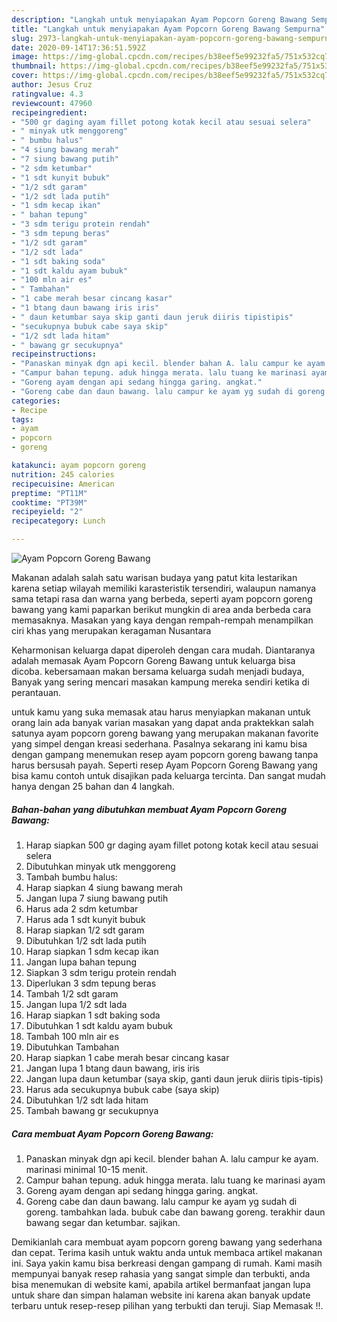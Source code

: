 ```yaml
---
description: "Langkah untuk menyiapakan Ayam Popcorn Goreng Bawang Sempurna"
title: "Langkah untuk menyiapakan Ayam Popcorn Goreng Bawang Sempurna"
slug: 2973-langkah-untuk-menyiapakan-ayam-popcorn-goreng-bawang-sempurna
date: 2020-09-14T17:36:51.592Z
image: https://img-global.cpcdn.com/recipes/b38eef5e99232fa5/751x532cq70/ayam-popcorn-goreng-bawang-foto-resep-utama.jpg
thumbnail: https://img-global.cpcdn.com/recipes/b38eef5e99232fa5/751x532cq70/ayam-popcorn-goreng-bawang-foto-resep-utama.jpg
cover: https://img-global.cpcdn.com/recipes/b38eef5e99232fa5/751x532cq70/ayam-popcorn-goreng-bawang-foto-resep-utama.jpg
author: Jesus Cruz
ratingvalue: 4.3
reviewcount: 47960
recipeingredient:
- "500 gr daging ayam fillet potong kotak kecil atau sesuai selera"
- " minyak utk menggoreng"
- " bumbu halus"
- "4 siung bawang merah"
- "7 siung bawang putih"
- "2 sdm ketumbar"
- "1 sdt kunyit bubuk"
- "1/2 sdt garam"
- "1/2 sdt lada putih"
- "1 sdm kecap ikan"
- " bahan tepung"
- "3 sdm terigu protein rendah"
- "3 sdm tepung beras"
- "1/2 sdt garam"
- "1/2 sdt lada"
- "1 sdt baking soda"
- "1 sdt kaldu ayam bubuk"
- "100 mln air es"
- " Tambahan"
- "1 cabe merah besar cincang kasar"
- "1 btang daun bawang iris iris"
- " daun ketumbar saya skip ganti daun jeruk diiris tipistipis"
- "secukupnya bubuk cabe saya skip"
- "1/2 sdt lada hitam"
- " bawang gr secukupnya"
recipeinstructions:
- "Panaskan minyak dgn api kecil. blender bahan A. lalu campur ke ayam. marinasi minimal 10-15 menit."
- "Campur bahan tepung. aduk hingga merata. lalu tuang ke marinasi ayam"
- "Goreng ayam dengan api sedang hingga garing. angkat."
- "Goreng cabe dan daun bawang. lalu campur ke ayam yg sudah di goreng. tambahkan lada. bubuk cabe dan bawang goreng. terakhir daun bawang segar dan ketumbar. sajikan."
categories:
- Recipe
tags:
- ayam
- popcorn
- goreng

katakunci: ayam popcorn goreng 
nutrition: 245 calories
recipecuisine: American
preptime: "PT11M"
cooktime: "PT39M"
recipeyield: "2"
recipecategory: Lunch

---
```



![Ayam Popcorn Goreng Bawang](https://img-global.cpcdn.com/recipes/b38eef5e99232fa5/751x532cq70/ayam-popcorn-goreng-bawang-foto-resep-utama.jpg)

Makanan adalah salah satu warisan budaya yang patut kita lestarikan karena setiap wilayah memiliki karasteristik tersendiri, walaupun namanya sama tetapi rasa dan warna yang berbeda, seperti ayam popcorn goreng bawang yang kami paparkan berikut mungkin di area anda berbeda cara memasaknya. Masakan yang kaya dengan rempah-rempah menampilkan ciri khas yang merupakan keragaman Nusantara

Keharmonisan keluarga dapat diperoleh dengan cara mudah. Diantaranya adalah memasak Ayam Popcorn Goreng Bawang untuk keluarga bisa dicoba. kebersamaan makan bersama keluarga sudah menjadi budaya, Banyak yang sering mencari masakan kampung mereka sendiri ketika di perantauan.



untuk kamu yang suka memasak atau harus menyiapkan makanan untuk orang lain ada banyak varian masakan yang dapat anda praktekkan salah satunya ayam popcorn goreng bawang yang merupakan makanan favorite yang simpel dengan kreasi sederhana. Pasalnya sekarang ini kamu bisa dengan gampang menemukan resep ayam popcorn goreng bawang tanpa harus bersusah payah.
Seperti resep Ayam Popcorn Goreng Bawang yang bisa kamu contoh untuk disajikan pada keluarga tercinta. Dan sangat mudah hanya dengan 25 bahan dan 4 langkah.


<!--inarticleads1-->

##### Bahan-bahan yang dibutuhkan membuat Ayam Popcorn Goreng Bawang:

1. Harap siapkan 500 gr daging ayam fillet potong kotak kecil atau sesuai selera
1. Dibutuhkan  minyak utk menggoreng
1. Tambah  bumbu halus:
1. Harap siapkan 4 siung bawang merah
1. Jangan lupa 7 siung bawang putih
1. Harus ada 2 sdm ketumbar
1. Harus ada 1 sdt kunyit bubuk
1. Harap siapkan 1/2 sdt garam
1. Dibutuhkan 1/2 sdt lada putih
1. Harap siapkan 1 sdm kecap ikan
1. Jangan lupa  bahan tepung
1. Siapkan 3 sdm terigu protein rendah
1. Diperlukan 3 sdm tepung beras
1. Tambah 1/2 sdt garam
1. Jangan lupa 1/2 sdt lada
1. Harap siapkan 1 sdt baking soda
1. Dibutuhkan 1 sdt kaldu ayam bubuk
1. Tambah 100 mln air es
1. Dibutuhkan  Tambahan
1. Harap siapkan 1 cabe merah besar cincang kasar
1. Jangan lupa 1 btang daun bawang, iris iris
1. Jangan lupa  daun ketumbar (saya skip, ganti daun jeruk diiris tipis-tipis)
1. Harus ada secukupnya bubuk cabe (saya skip)
1. Dibutuhkan 1/2 sdt lada hitam
1. Tambah  bawang gr secukupnya




<!--inarticleads2-->

##### Cara membuat  Ayam Popcorn Goreng Bawang:

1. Panaskan minyak dgn api kecil. blender bahan A. lalu campur ke ayam. marinasi minimal 10-15 menit.
1. Campur bahan tepung. aduk hingga merata. lalu tuang ke marinasi ayam
1. Goreng ayam dengan api sedang hingga garing. angkat.
1. Goreng cabe dan daun bawang. lalu campur ke ayam yg sudah di goreng. tambahkan lada. bubuk cabe dan bawang goreng. terakhir daun bawang segar dan ketumbar. sajikan.




Demikianlah cara membuat ayam popcorn goreng bawang yang sederhana dan cepat. Terima kasih untuk waktu anda untuk membaca artikel makanan ini. Saya yakin kamu bisa berkreasi dengan gampang di rumah. Kami masih mempunyai banyak resep rahasia yang sangat simple dan terbukti, anda bisa menemukan di website kami, apabila artikel bermanfaat jangan lupa untuk share dan simpan halaman website ini karena akan banyak update terbaru untuk resep-resep pilihan yang terbukti dan teruji. Siap Memasak !!. 

